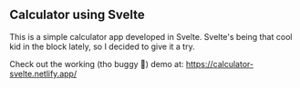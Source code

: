 ## Calculator using Svelte

This is a simple calculator app developed in Svelte. Svelte's being that cool kid in the block lately, so I decided to give it a try.

Check out the working (tho buggy 🙂) demo at: https://calculator-svelte.netlify.app/
